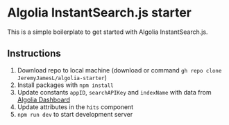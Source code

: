 # Algolia InstantSearch.js starter

This is a simple boilerplate to get started with Algolia InstantSearch.js. 

## Instructions

1. Download repo to local machine (download or command `gh repo clone JeremyJamesL/algolia-starter`)
2. Install packages with `npm install`
3. Update constants `appID`, `searchAPIKey` and `indexName` with data from [Algolia Dashboard](https://www.algolia.com/account/api-keys/all?applicationId=YSWWVAX5RB)
4. Update attributes in the `hits` component
5. `npm run dev` to start development server